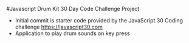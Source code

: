 #Javascript Drum Kit
30 Day Code Challenge Project
- Initial commit is starter code provided by the JavaScript 30 Coding challenge https://javascript30.com
- Application to play drum sounds on key press
